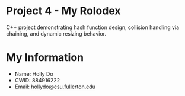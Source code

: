 # Project 4 - My Rolodex

C++ project demonstrating hash function design, collision handling via chaining, and dynamic resizing behavior.

# My Information

* Name: Holly Do
* CWID: 884916222
* Email: hollydo@csu.fullerton.edu
